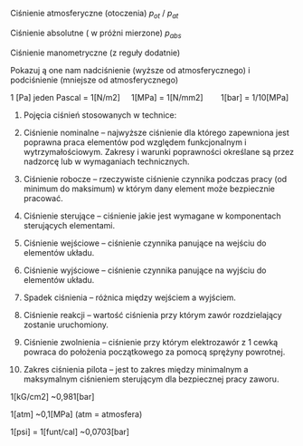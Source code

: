 Ciśnienie atmosferyczne (otoczenia) $p_{ot}$ / $p_{at}$ 

Ciśnienie absolutne ( w próżni mierzone) $p_{abs}$

Ciśnienie manometryczne (z reguły dodatnie) 

Pokazuj ą one nam nadciśnienie (wyższe od atmosferycznego) i podciśnienie (mniejsze od atmosferycznego) 

1 [Pa] jeden Pascal = 1[N/m2]     1[MPa] = 1[N/mm2]        1[bar] = 1/10[MPa] 

1. Pojęcia ciśnień stosowanych w technice: 
    

1. Ciśnienie nominalne – najwyższe ciśnienie dla którego zapewniona jest poprawna praca elementów pod względem funkcjonalnym i wytrzymałościowym. Zakresy i warunki poprawności określane są przez nadzorcę lub w wymaganiach technicznych. 
    
2. Ciśnienie robocze – rzeczywiste ciśnienie czynnika podczas pracy (od minimum do maksimum) w którym dany element może bezpiecznie pracować. 
    
3. Ciśnienie sterujące – ciśnienie jakie jest wymagane w komponentach sterujących elementami. 
    
4. Ciśnienie wejściowe – ciśnienie czynnika panujące na wejściu do elementów układu. 
    
5. Ciśnienie wyjściowe – ciśnienie czynnika panujące na wyjściu do elementów układu. 
    
6. Spadek ciśnienia – różnica między wejściem a wyjściem. 
    
7. Ciśnienie reakcji – wartość ciśnienia przy którym zawór rozdzielający zostanie uruchomiony. 
    
8. Ciśnienie zwolnienia – ciśnienie przy którym elektrozawór z 1 cewką powraca do położenia początkowego za pomocą sprężyny powrotnej. 
    
9. Zakres ciśnienia pilota – jest to zakres między minimalnym a maksymalnym ciśnieniem sterującym dla bezpiecznej pracy zaworu. 
    

1[kG/cm2] ~0,981[bar] 

1[atm] ~0,1[MPa] (atm = atmosfera) 

1[psi] = 1[funt/cal] ~0,0703[bar]